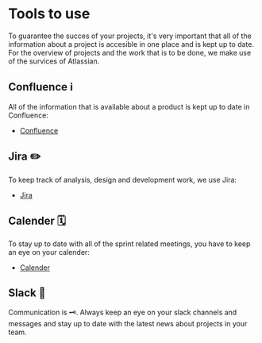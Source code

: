 # Tools to use

To guarantee the succes of your projects, it's very important that all of the information about a project is accesible in one place and is kept up to date.  
For the overview of projects and the work that is to be done, we make use of the survices of Atlassian.

## Confluence ℹ

All of the information that is available about a product is kept up to date in Confluence:

- [Confluence](https://www.atlassian.com/software/confluence)

## Jira ✏️

To keep track of analysis, design and development work, we use Jira:
- [Jira](https://www.atlassian.com/software/jira)

## Calender 🗓

To stay up to date with all of the sprint related meetings, you have to keep an eye on your calender:
- [Calender](https://calendar.google.com/calendar)

## Slack 🐌

Communication is 🗝. Always keep an eye on your slack channels and messages and stay up to date with the latest news about projects in your team.